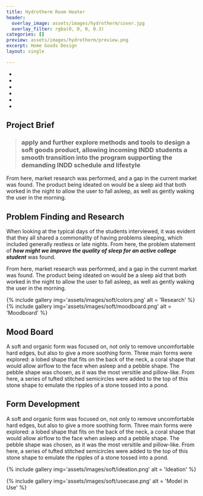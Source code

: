 ```yaml
---
title: Hydrotherm Room Heater
header:
  overlay_image: assets/images/hydrotherm/cover.jpg
  overlay_filter: rgba(0, 0, 0, 0.3)
categories: []
preview: assets/images/hydrotherm/preview.png
excerpt: Home Goods Design
layout: single

---
```



<div class="fixed-side-navbar">
      <ul class="sidenav">
          <li><a class="active" href="#brief"></a>
        </li>
          <li><a href="#research"></a>
        </li>
          <li><a href="#moodboard"></a>
        </li>
          <li><a href="#ideation"></a>
        </li>
          <li><a href="#finalimg"></a>
        </li>
          <li><a href="#usecase"></a>
        </li>
      </ul>
</div>


<div id="brief" class="container-fluid coloralternate">
<div class="container row margin-topbottom-null" markdown="block">
<div class="col-md-12" markdown="block">

## Project Brief

>### apply and further explore methods and tools to design a soft goods product, allowing incoming INDD students a smooth transition into the program supporting the demanding INDD schedule and lifestyle

From here, market research was performed, and a gap in the current market was found. The product being ideated on would be a sleep aid that both worked in the night to allow the user to fall asleep, as well as gently waking the user in the morning.

</div>
</div>
</div>

<div id="research" class="container-fluid coloralternate">
<div class="container row margin-topbottom-null" markdown="block">
<div class="col-md-12" markdown="block">

## Problem Finding and Research
When looking at the typical days of the students interviewed, it was evident that they all shared a commonality of having problems sleeping, which included generally restless or late nights. From here, the problem statement of _**how might we improve the quality of sleep for an active college student**_ was found.

From here, market research was performed, and a gap in the current market was found. The product being ideated on would be a sleep aid that both worked in the night to allow the user to fall asleep, as well as gently waking the user in the morning.
<div class="col-md-8" markdown="block">
{% include gallery img='assets/images/soft/colors.png'  alt = 'Research' %}
</div>
</div>
</div>
</div>

<div id="moodboard" class="container-fluid coloralternate">
<div class="container row margin-topbottom-null" markdown="block">
<div class="col-md-8" markdown="block">
{% include gallery img='assets/images/soft/moodboard.png' alt = 'Moodboard' %}
</div>
<div class="col-md-4" markdown="block">
 
## Mood Board
A soft and organic form was focused on, not only to remove uncomfortable hard edges, but also to give a more soothing form. Three main forms were explored: a lobed shape that fits on the back of the neck, a coral shape that would allow airflow to the face when asleep and a pebble shape. The pebble shape was chosen, as it was the most versitile and pillow-like. From here, a series of tufted stitched semicircles were added to the top of this stone shape to emulate the ripples of a stone tossed into a pond.
</div>
</div>
</div>
<div id ="ideation" class="container-fluid coloralternate">
<div class="container row margin-topbottom-null" markdown="block">
<div class="col-md-4" markdown="block">
 
## Form Development
A soft and organic form was focused on, not only to remove uncomfortable hard edges, but also to give a more soothing form. Three main forms were explored: a lobed shape that fits on the back of the neck, a coral shape that would allow airflow to the face when asleep and a pebble shape. The pebble shape was chosen, as it was the most versitile and pillow-like. From here, a series of tufted stitched semicircles were added to the top of this stone shape to emulate the ripples of a stone tossed into a pond.
</div>
<div class="col-md-8" markdown="block">
{% include gallery img='assets/images/soft/ideation.png' alt = 'Ideation' %}
</div>

</div>
</div>

<div id="usecase" class="container-fluid coloralternate">
<div class="container row margin-topbottom-null" markdown="block">
<div class="col-md-12" markdown="block">

{% include gallery img='assets/images/soft/usecase.png' alt = 'Model in Use' %}

</div>
</div>
</div>

